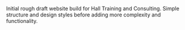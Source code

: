 Initial rough draft website build for Hall Training and Consulting. Simple structure and design styles before adding more complexity and functionality.
